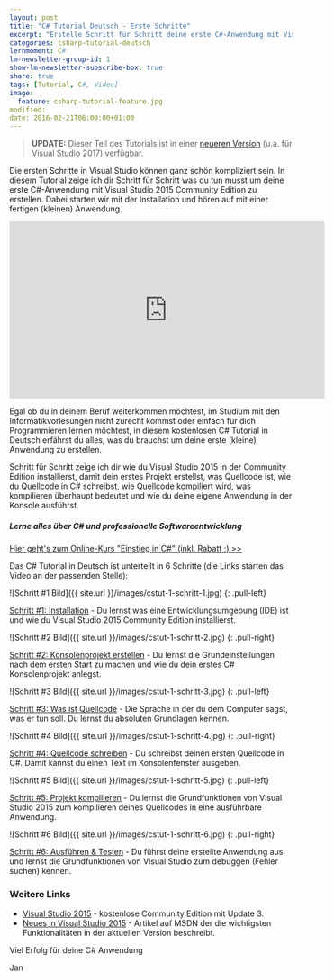 ```yaml
---
layout: post
title: "C# Tutorial Deutsch - Erste Schritte"
excerpt: "Erstelle Schritt für Schritt deine erste C#-Anwendung mit Visual Studio 2015 Community Edition."
categories: csharp-tutorial-deutsch
lernmoment: C#
lm-newsletter-group-id: 1
show-lm-newsletter-subscribe-box: true
share: true
tags: [Tutorial, C#, Video]
image:
  feature: csharp-tutorial-feature.jpg
modified:
date: 2016-02-21T06:00:00+01:00
---
```


> **UPDATE:** Dieser Teil des Tutorials ist in einer [neueren Version](/csharp-tutorial-deutsch/erste-schritte-visual-studio-2017/) (u.a. für Visual Studio 2017) verfügbar.

Die ersten Schritte in Visual Studio können ganz schön kompliziert sein. In diesem Tutorial zeige ich dir Schritt für Schritt was du tun musst um deine erste C#-Anwendung mit Visual Studio 2015 Community Edition zu erstellen. Dabei starten wir mit der Installation und hören auf mit einer fertigen (kleinen) Anwendung.

<iframe width="560" height="315" src="https://www.youtube-nocookie.com/embed/rtilizFAldA" frameborder="0" allow="encrypted-media" allowfullscreen></iframe>

Egal ob du in deinem Beruf weiterkommen möchtest, im Studium mit den Informatikvorlesungen nicht zurecht kommst oder einfach für dich Programmieren lernen möchtest, in diesem kostenlosen C# Tutorial in Deutsch erfährst du alles, was du brauchst um deine erste (kleine) Anwendung zu erstellen. 

Schritt für Schritt zeige ich dir wie du Visual Studio 2015 in der Community Edition installierst, damit dein erstes Projekt erstellst, was Quellcode ist, wie du Quellcode in C# schreibst, wie Quellcode kompiliert wird, was kompilieren überhaupt bedeutet und wie du deine eigene Anwendung in der Konsole ausführst. 

<div class="subscribe-notice">
<h5>Lerne alles über C# und professionelle Softwareentwicklung</h5>
<a markdown="0" href="https://www.udemy.com/einstieg-in-csharp-software-programmieren-wie-ein-profi/?couponCode=UCSK_LM2016-110" class="notice-button">Hier geht's zum Online-Kurs "Einstieg in C#" (inkl. Rabatt ;) >></a>
</div>

Das C# Tutorial in Deutsch ist unterteilt in 6 Schritte (die Links starten das Video an der passenden Stelle):

![Schritt #1 Bild]({{ site.url }}/images/cstut-1-schritt-1.jpg)
{: .pull-left}

[Schritt #1: Installation](https://youtu.be/rtilizFAldA?list=PLP2TrPpx5VNkr-wmkjguVZAvN4T5EPJbF&t=24) - Du lernst was eine Entwicklungsumgebung (IDE) ist und wie du Visual Studio 2015 Community Edition installierst.

![Schritt #2 Bild]({{ site.url }}/images/cstut-1-schritt-2.jpg)
{: .pull-right}

[Schritt #2: Konsolenprojekt erstellen](https://youtu.be/rtilizFAldA?list=PLP2TrPpx5VNkr-wmkjguVZAvN4T5EPJbF&t=248) - Du lernst die Grundeinstellungen nach dem ersten Start zu machen und wie du dein erstes C# Konsolenprojekt anlegst.

![Schritt #3 Bild]({{ site.url }}/images/cstut-1-schritt-3.jpg)
{: .pull-left}

[Schritt #3: Was ist Quellcode](https://youtu.be/rtilizFAldA?list=PLP2TrPpx5VNkr-wmkjguVZAvN4T5EPJbF&t=518) - Die Sprache in der du dem Computer sagst, was er tun soll. Du lernst du absoluten Grundlagen kennen.

![Schritt #4 Bild]({{ site.url }}/images/cstut-1-schritt-4.jpg)
{: .pull-right}

[Schritt #4: Quellcode schreiben](https://youtu.be/rtilizFAldA?list=PLP2TrPpx5VNkr-wmkjguVZAvN4T5EPJbF&t=756) - Du schreibst deinen ersten Quellcode in C#. Damit kannst du einen Text im Konsolenfenster ausgeben.
 
![Schritt #5 Bild]({{ site.url }}/images/cstut-1-schritt-5.jpg)
{: .pull-left}

[Schritt #5: Projekt kompilieren](https://youtu.be/rtilizFAldA?list=PLP2TrPpx5VNkr-wmkjguVZAvN4T5EPJbF&t=1304) - Du lernst die Grundfunktionen von Visual Studio 2015 zum kompilieren deines Quellcodes in eine ausführbare Anwendung.

![Schritt #6 Bild]({{ site.url }}/images/cstut-1-schritt-6.jpg)
{: .pull-right}

[Schritt #6: Ausführen & Testen](https://youtu.be/rtilizFAldA?list=PLP2TrPpx5VNkr-wmkjguVZAvN4T5EPJbF&t=1767) - Du führst deine erstellte Anwendung aus und lernst die Grundfunktionen von Visual Studio zum debuggen (Fehler suchen) kennen.

### Weitere Links

 - [Visual Studio 2015](https://www.visualstudio.com/downloads/#visual-studio-community-2015-with-update-3-free) - kostenlose Community Edition mit Update 3.
 - [Neues in Visual Studio 2015](https://msdn.microsoft.com/de-de/library/bb386063.aspx) - Artikel auf MSDN der die wichtigsten Funktionalitäten in der aktuellen Version beschreibt.

Viel Erfolg für deine C# Anwendung

Jan
